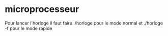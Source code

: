 # microprocesseur
Pour lancer l'horloge il faut faire ./horloge pour le mode normal et ./horloge -f pour le mode rapide
